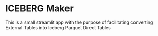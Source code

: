 # ICEBERG Maker

This is a small streamlit app with the purpose of facilitating converting External Tables into Iceberg Parquet Direct Tables
